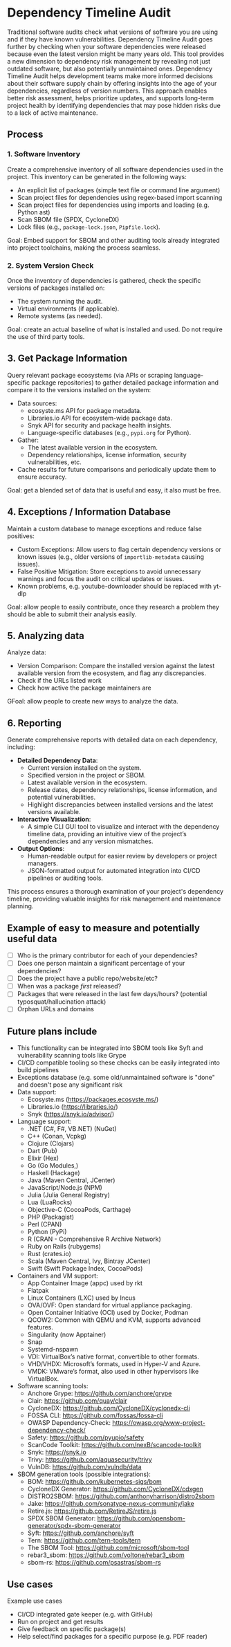 # Dependency Timeline Audit

Traditional software audits check what versions of software you are using and if they have known vulnerabilities. Dependency Timeline Audit goes further by checking when your software dependencies were released because even the latest version might be many years old. This tool provides a new dimension to dependency risk management by revealing not just outdated software, but also potentially unmaintained ones. Dependency Timeline Audit helps development teams make more informed decisions about their software supply chain by offering insights into the age of your dependencies, regardless of version numbers. This approach enables better risk assessment, helps prioritize updates, and supports long-term project health by identifying dependencies that may pose hidden risks due to a lack of active maintenance.

## Process

### 1. Software Inventory

Create a comprehensive inventory of all software dependencies used in the project. This inventory can be generated in the following ways:

- An explicit list of packages (simple text file or command line argument)
- Scan project files for dependencies using regex-based import scanning
- Scan project files for dependencies using imports and loading (e.g. Python ast)
- Scan SBOM file (SPDX, CycloneDX)
- Lock files (e.g., `package-lock.json`, `Pipfile.lock`).

Goal: Embed support for SBOM and other auditing tools already integrated into project toolchains, making the process seamless.

### 2. System Version Check

Once the inventory of dependencies is gathered, check the specific versions of packages installed on:
- The system running the audit.
- Virtual environments (if applicable).
- Remote systems (as needed).

Goal: create an actual baseline of what is installed and used. Do not require the use of third party tools.

## 3. Get Package Information

Query relevant package ecosystems (via APIs or scraping language-specific package repositories) to gather detailed package information and compare it to the versions installed on the system:

- Data sources:
  - ecosyste.ms API for package metadata.
  - Libraries.io API for ecosystem-wide package data.
  - Snyk API for security and package health insights.
  - Language-specific databases (e.g., `pypi.org` for Python).
- Gather:
  - The latest available version in the ecosystem.
  - Dependency relationships, license information, security vulnerabilities, etc.
- Cache results for future comparisons and periodically update them to ensure accuracy.

Goal: get a blended set of data that is useful and easy, it also must be free.

## 4. Exceptions / Information Database
Maintain a custom database to manage exceptions and reduce false positives:
- Custom Exceptions: Allow users to flag certain dependency versions or known issues (e.g., older versions of `importlib-metadata` causing issues).
- False Positive Mitigation: Store exceptions to avoid unnecessary warnings and focus the audit on critical updates or issues.
- Known problems, e.g. youtube-downloader should be replaced with yt-dlp

Goal: allow people to easily contribute, once they research a problem they should be able to submit their analysis easily.

## 5. Analyzing data

Analyze data:
  - Version Comparison: Compare the installed version against the latest available version from the ecosystem, and flag any discrepancies.
  - Check if the URLs listed work
  - Check how active the package maintainers are

GFoal: allow people to create new ways to analyze the data.

## 6. Reporting
Generate comprehensive reports with detailed data on each dependency, including:
- **Detailed Dependency Data**:
  - Current version installed on the system.
  - Specified version in the project or SBOM.
  - Latest available version in the ecosystem.
  - Release dates, dependency relationships, license information, and potential vulnerabilities.
  - Highlight discrepancies between installed versions and the latest versions available.
- **Interactive Visualization**:
  - A simple CLI GUI tool to visualize and interact with the dependency timeline data, providing an intuitive view of the project’s dependencies and any version mismatches.
- **Output Options**:
  - Human-readable output for easier review by developers or project managers.
  - JSON-formatted output for automated integration into CI/CD pipelines or auditing tools.

This process ensures a thorough examination of your project's dependency timeline, providing valuable insights for risk management and maintenance planning.

## Example of easy to measure and potentially useful data

- [ ] Who is the primary contributor for each of your dependencies?
- [ ] Does one person maintain a significant percentage of your dependencies?
- [ ] Does the project have a public repo/website/etc?
- [ ] When was a package _first_ released?
- [ ] Packages that were released in the last few days/hours? (potential typosquat/hallucination attack)
- [ ] Orphan URLs and domains

## Future plans include 

* This functionality can be integrated into SBOM tools like Syft and vulnerability scanning tools like Grype
* CI/CD compatible tooling so these checks can be easily integrated into build pipelines
* Exceptions database (e.g. some old/unmaintained software is "done" and doesn't pose any significant risk
* Data support:
  * Ecosyste.ms (https://packages.ecosyste.ms/)
  * Libraries.io (https://libraries.io/)
  * Snyk (https://snyk.io/advisor/)
* Language support:
  * .NET (C#, F#, VB.NET) (NuGet)
  * C++ (Conan, Vcpkg)
  * Clojure (Clojars)
  * Dart (Pub)
  * Elixir (Hex)
  * Go (Go Modules,)
  * Haskell (Hackage)
  * Java (Maven Central, JCenter)
  * JavaScript/Node.js (NPM)
  * Julia (Julia General Registry)
  * Lua (LuaRocks)
  * Objective-C (CocoaPods, Carthage)
  * PHP (Packagist)
  * Perl (CPAN)
  * Python (PyPi)
  * R (CRAN - Comprehensive R Archive Network)
  * Ruby on Rails (rubygems)
  * Rust (crates.io)
  * Scala (Maven Central, Ivy, Bintray JCenter)
  * Swift (Swift Package Index, CocoaPods)
* Containers and VM support:
  * App Container Image (appc) used by rkt
  * Flatpak
  * Linux Containers (LXC) used by Incus
  * OVA/OVF: Open standard for virtual appliance packaging.
  * Open Container Initiative (OCI) used by Docker, Podman
  * QCOW2: Common with QEMU and KVM, supports advanced features.
  * Singularity (now Apptainer)
  * Snap
  * Systemd-nspawn
  * VDI: VirtualBox’s native format, convertible to other formats.
  * VHD/VHDX: Microsoft’s formats, used in Hyper-V and Azure.
  * VMDK: VMware’s format, also used in other hypervisors like VirtualBox.
* Software scanning tools:
  * Anchore Grype: https://github.com/anchore/grype
  * Clair: https://github.com/quay/clair
  * CycloneDX: https://github.com/CycloneDX/cyclonedx-cli
  * FOSSA CLI: https://github.com/fossas/fossa-cli
  * OWASP Dependency-Check: https://owasp.org/www-project-dependency-check/
  * Safety: https://github.com/pyupio/safety
  * ScanCode Toolkit: https://github.com/nexB/scancode-toolkit
  * Snyk: https://snyk.io
  * Trivy: https://github.com/aquasecurity/trivy
  * VulnDB: https://github.com/vulndb/data
* SBOM generation tools (possible integrations):
  * BOM: https://github.com/kubernetes-sigs/bom
  * CycloneDX Generator: https://github.com/CycloneDX/cdxgen
  * DISTRO2SBOM: https://github.com/anthonyharrison/distro2sbom
  * Jake: https://github.com/sonatype-nexus-community/jake
  * Retire.js: https://github.com/RetireJS/retire.js
  * SPDX SBOM Generator: https://github.com/opensbom-generator/spdx-sbom-generator
  * Syft: https://github.com/anchore/syft
  * Tern: https://github.com/tern-tools/tern
  * The SBOM Tool: https://github.com/microsoft/sbom-tool
  * rebar3_sbom: https://github.com/voltone/rebar3_sbom
  * sbom-rs: https://github.com/psastras/sbom-rs
  
## Use cases

Example use cases

* CI/CD integrated gate keeper (e.g. with GitHub)
* Run on project and get results
* Give feedback on specific package(s)
* Help select/find packages for a specific purpose (e.g. PDF reader)
